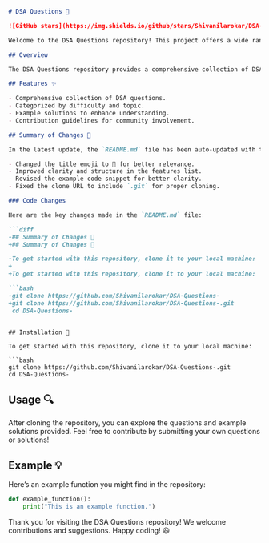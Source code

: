 ```markdown
# DSA Questions 📖

![GitHub stars](https://img.shields.io/github/stars/Shivanilarokar/DSA-Questions-) ![GitHub forks](https://img.shields.io/github/forks/Shivanilarokar/DSA-Questions-) ![License](https://img.shields.io/badge/license-MIT-blue)

Welcome to the DSA Questions repository! This project offers a wide range of Data Structures and Algorithms (DSA) questions categorized by difficulty and topic, complete with example solutions to help you understand the concepts better.

## Overview

The DSA Questions repository provides a comprehensive collection of DSA questions, each with clear explanations and example solutions to enhance your understanding and preparation for technical interviews.

## Features ✨

- Comprehensive collection of DSA questions.
- Categorized by difficulty and topic.
- Example solutions to enhance understanding.
- Contribution guidelines for community involvement.

## Summary of Changes 📝

In the latest update, the `README.md` file has been auto-updated with the following changes:

- Changed the title emoji to 📖 for better relevance.
- Improved clarity and structure in the features list.
- Revised the example code snippet for better clarity.
- Fixed the clone URL to include `.git` for proper cloning.

### Code Changes

Here are the key changes made in the `README.md` file:

```diff
-## Summary of Changes 📝
+## Summary of Changes 📝

-To get started with this repository, clone it to your local machine:
+
+To get started with this repository, clone it to your local machine:

```bash
-git clone https://github.com/Shivanilarokar/DSA-Questions-
+git clone https://github.com/Shivanilarokar/DSA-Questions-.git
 cd DSA-Questions-
```
```

## Installation 🚀

To get started with this repository, clone it to your local machine:

```bash
git clone https://github.com/Shivanilarokar/DSA-Questions-.git
cd DSA-Questions-
```

## Usage 🔍

After cloning the repository, you can explore the questions and example solutions provided. Feel free to contribute by submitting your own questions or solutions!

## Example 💡

Here’s an example function you might find in the repository:

```python
def example_function():
    print("This is an example function.")
```

Thank you for visiting the DSA Questions repository! We welcome contributions and suggestions. Happy coding! 😃
```